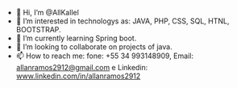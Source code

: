 - 👋 Hi, I’m @AllKallel
- 👀 I’m interested in technologys as: JAVA, PHP, CSS, SQL, HTNL, BOOTSTRAP. 
- 🌱 I’m currently learning Spring boot.
- 💞️ I’m looking to collaborate on projects of java. 
- 📫 How to reach me: fone: +55 34 993148909, Email: allanramos2912@gmail.com e Linkedin: www.linkedin.com/in/allanramos2912

<!---
AllKallel/AllKallel is a ✨ special ✨ repository because its `README.md` (this file) appears on your GitHub profile.
You can click the Preview link to take a look at your changes.
--->
